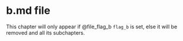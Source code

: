 # b.md file

This chapter will only appear if @file_flag_b `flag_b` is set, else it will be removed and all its subchapters.
